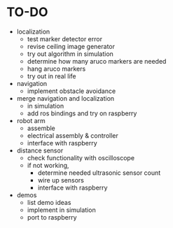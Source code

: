 # TO-DO

 * localization
 	* test marker detector error
	* revise ceiling image generator
	* try out algorithm in simulation
	* determine how many aruco markers are needed
	* hang aruco markers
	* try out in real life
* navigation
	* implement obstacle avoidance
* merge navigation and localization
	* in simulation
	* add ros bindings and try on raspberry
* robot arm
	* assemble
	* electrical assembly & controller
	* interface with raspberry
* distance sensor
	* check functionality with oscilloscope
	* if not working,
		* determine needed ultrasonic sensor count
		* wire up sensors
		* interface with raspberry
* demos
	* list demo ideas
	* implement in simulation
	* port to raspberry
